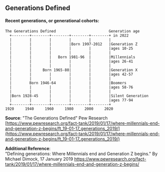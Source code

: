 ## Generations Defined  

#### Recent generations, or generational cohorts:  

```ditaa {cmd=true args=["-E"]}
The Generations Defined                        Generation age
  +--------+--------+--------+--------+--------+ in 2022
  |        |        |        |        |        |
  |        |        |        |Born 1997-2012   |Generation Z
  |        |        |        |        |        |ages 10-25
  |        |        |        |        |        |
  |        |        |   Born 1981-96  |        |Millennials
  |        |        |        |        |        |ages 26-41
  |        |        |        |        |        |
  |        |     Born 1965-80|        |        |Generation X
  |        |        |        |        |        |ages 42-57
  |        |        |        |        |        |
  |        Born 1946-64      |        |        |Boomers
  |        |        |        |        |        |ages 58-76
  |        |        |        |        |        |
  |Born 1928-45     |        |        |        |Silent Generation
  |        |        |        |        |        |ages 77-94
  +--------+--------+--------+--------+--------+
1920     1940     1960     1980     2000     2020
```
<!-- 
<a href="https://www.pewresearch.org/fact-tank/2019/01/17/where-millennials-end-and-generation-z-begins/ft_19-01-17_generations_2019/"><img src="https://www.pewresearch.org/wp-content/uploads/2019/01/FT_19.01.17_generations_2019.png?w=640"></a>  
-->  

**Source**: "The Generations Defined" Pew Research 
[https://www.pewresearch.org/fact-tank/2019/01/17/where-millennials-end-and-generation-z-begins/ft_19-01-17_generations_2019/](https://www.pewresearch.org/fact-tank/2019/01/17/where-millennials-end-and-generation-z-begins/ft_19-01-17_generations_2019/)  

**Additional Reference**:  
"Defining generations: Where Millennials end and Generation Z begins." By Michael Dimock, 17 January 2019 
https://www.pewresearch.org/fact-tank/2019/01/17/where-millennials-end-and-generation-z-begins/




